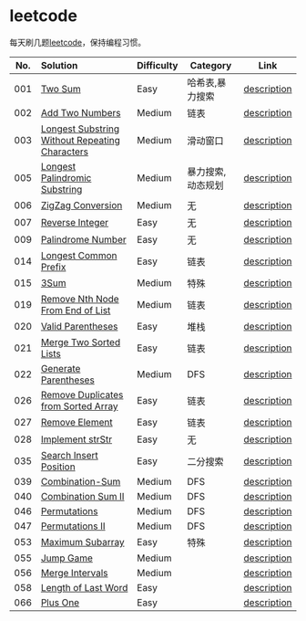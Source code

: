 # leetcode

每天刷几题[leetcode](https://leetcode.com/problemset/all/)，保持编程习惯。

|No.|Solution|Difficulty|Category|Link|
|:-:|:--|:--|---|:-:|
|001|[Two Sum][001in]|Easy|哈希表,暴力搜索|[description][001out]|
|002|[Add Two Numbers][002in]|Medium|链表|[description][002out]|
|003|[Longest Substring Without Repeating Characters][003in]|Medium|滑动窗口|[description][003out]
|005|[Longest Palindromic Substring][005in]|Medium|暴力搜索,动态规划|[description][005out]|
|006|[ZigZag Conversion][006in]|Medium|无|[description][006out]|
|007|[Reverse Integer][007in]|Easy|无|[description][007out]|
|009|[Palindrome Number][009in]|Easy|无|[description][009out]|
|014|[Longest Common Prefix][014in]|Easy|链表|[description][014out]|
|015|[3Sum][015in]|Medium|特殊|[description][015out]|
|019|[Remove Nth Node From End of List][019in]|Medium|链表|[description][019out]|
|020|[Valid Parentheses][020in]|Easy|堆栈|[description][020out]|
|021|[Merge Two Sorted Lists][021in]|Easy|链表|[description][021out]|
|022|[Generate Parentheses][022in]|Medium|DFS|[description][022out]|
|026|[Remove Duplicates from Sorted Array][026in]|Easy|链表|[description][026out]|
|027|[Remove Element][027in]|Easy|链表|[description][027out]|
|028|[Implement strStr][028in]|Easy|无|[description][028out]|
|035|[Search Insert Position][035in]|Easy|二分搜索|[description][035out]|
|039|[Combination-Sum][039in]|Medium|DFS|[description][039out]|
|040|[Combination Sum II][040in]|Medium|DFS|[description][040out]|
|046|[Permutations][046in]|Medium|DFS|[description][046out]|
|047|[Permutations II][047in]|Medium|DFS|[description][047out]|
|053|[Maximum Subarray][053in]|Easy|特殊|[description][053out]|
|055|[Jump Game][055in]|Medium||[description][055out]|
|056|[Merge Intervals][056in]|Medium||[description][056out]|
|058|[Length of Last Word][058in]|Easy||[description][058out]|
|066|[Plus One][066in]|Easy||[description][066out]|

[001in]:  001-Two-Sum
[001out]: https://leetcode.com/problems/two-sum/description/
[002in]:  002-Add-Two-Numbers
[002out]: https://leetcode.com/problems/add-two-numbers/description/
[003in]:  003-Longest-Substring-Without-Repeating-Characters
[003out]: https://leetcode.com/problems/Longest-Substring-Without-Repeating-Characters/description/
[005in]:  005-Longest-Palindromic-Substring
[005out]: https://leetcode.com/problems/Longest-Palindromic-Substring/description/
[007in]:  007-Reverse-Integer
[007out]: https://leetcode.com/problems/Reverse-Integer/description/
[006in]:  006-ZigZag-Conversion
[006out]: https://leetcode.com/problems/ZigZag-Conversion/description/
[009in]:  009-Palindrome-Number
[009out]: https://leetcode.com/problems/Palindrome-Number/description/
[014in]:  014-Longest-Common-Prefix
[014out]: https://leetcode.com/problems/Longest-Common-Prefix/description/
[015in]:  015-3Sum
[015out]: https://leetcode.com/problems/3Sum/description/
[019in]:  019-Remove-Nth-Node-From-End-of-List
[019out]: https://leetcode.com/problems/Remove-Nth-Node-From-End-of-List/description/
[020in]:  020-Valid-Parentheses
[020out]: https://leetcode.com/problems/Valid-Parentheses/description/
[021in]:  021-Merge-Two-Sorted-Lists
[021out]: https://leetcode.com/problems/Merge-Two-Sorted-Lists/description/
[022in]:  022-Generate-Parentheses
[022out]: https://leetcode.com/problems/Generate-Parentheses/description/
[026in]:  026-Remove-Duplicates-from-Sorted-Array
[026out]: https://leetcode.com/problems/Remove-Duplicates-from-Sorted-Array/description/
[027in]:  027-Remove-Element
[027out]: https://leetcode.com/problems/Remove-Element/description/
[028in]:  028-Implement-strStr
[028out]: https://leetcode.com/problems/Implement-strStr/description/
[035in]:  035-Search-Insert-Position
[035out]: https://leetcode.com/problems/Search-Insert-Position/description/
[039in]:  039-Combination-Sum
[039out]: https://leetcode.com/problems/Combination-Sum/description/
[040in]:  040-Combination-Sum-II
[040out]: https://leetcode.com/problems/Combination-Sum-ii/description/
[046in]:  046-Permutations
[046out]: https://leetcode.com/problems/permutations/description/
[047in]:  047-Permutations-II
[047out]: https://leetcode.com/problems/permutations-ii/description/
[053in]:  053-Maximum-Subarray
[053out]: https://leetcode.com/problems/Maximum-Subarray/description/
[055in]:  055-Jump-Game
[055out]: https://leetcode.com/problems/Jump-Game/description/
[056in]:  056-Merge-Intervals
[056out]: https://leetcode.com/problems/Merge-Intervals/description/
[058in]:  Length-of-Last-Word
[058out]: https://leetcode.com/problems/Length-of-Last-Word/description/
[066in]:  066-Plus-One
[066out]: https://leetcode.com/problems/Plus-One/description/
